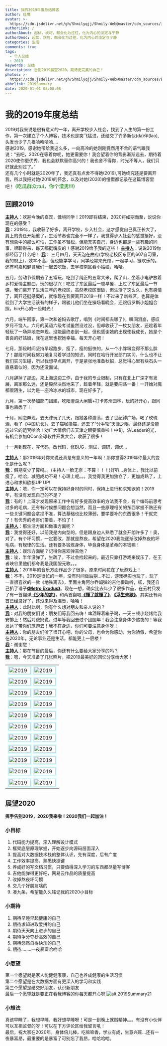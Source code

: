 ```yaml
---
title: 我的2019年度总结博客
author: 佳境
avatar: >-
  https://cdn.jsdelivr.net/gh/Shmilyqjj/Shmily-Web@master/cdn_sources/img/custom/avatar.jpg
authorLink: /
authorAbout: 起伏，坎坷，都会化为过往，化为内心的淡定与宁静
authorDesc: 起伏，坎坷，都会化为过往，化为内心的淡定与宁静
categories: 生活
comments: true
tags:
  - 个人总结
  - 2019
keywords: 总结
description: 告别2019展望2020，期待更完美的自己！
photos: >-
  https://cdn.jsdelivr.net/gh/Shmilyqjj/Shmily-Web@master/cdn_sources/Blog_Images/Life/2019Summary/2019Summary-cover.jpeg
abbrlink: 2019Summary
date: 2020-01-01 08:08:08
---
```


# 我的2019年度总结
2019对我来说是很有意义的一年，离开学校步入社会，找到了人生的第一份工作，第一次建立了个人博客，技术也是突飞猛进，还结交了许多新伙(da)伴(lao),头发也少了几根哈哈哈哈....  
感谢2019，感谢她带给我这么多，一向高冷的她刚刚竟然用不舍的语气跟我说：“去吧，2020在等着你呢，她更需要你！我会望着你的背影渐渐远去，期待着2020使你更优秀，我也会默默替你高兴的！我也舍不得你，时光不等人，我们只好就此别过了。”    
还有几个小时就是2020年了，我还真有点舍不得她(2019),可她终究还是要离开我，所以我把对她(2019)的怀念，以及对她(2020)的憧憬都记录在这篇博客里吧！
<font color="green"  size="3">(吃瓜群众:tui，你个渣男!!!)</font>

## 回顾2019  
<u>**主持人**</u>：欢迎今晚的嘉宾，佳境同学！2019即将结束，2020将如期而至，说说你现在的感受？  
<u>**我**</u>：2019年，我收获了好多，离开学校，步入社会，这才感觉自己真正长大了，肩上的责任开始重了，生活节奏也完全不一样了，我觉得步入社会的感觉挺好，没有想象中的那么可怕，工作虽不轻松，但能充实自己，身边也都是一些有趣的同事，很聊得来，每天都挺嗨皮的！感谢2019给予我的这些！
<u>**主持人**</u>：说说2019你都经历了什么吧！
<u>**我**</u>：
三月四月，天天泡在曲府(学校老校区东区的607自习室，我的府上)，效率不高，但也能学学习，同学经常来光顾，一起学习，挺欢乐的。还有可嘉和健哥我们一起去吃饭，去学校南区看小姑娘，哈哈。  

五月，劳动节假期去了五常玩，吃到了纯正的五常大米，爬了山，坐着小电驴放着乡村爱情主题曲，玩的很尽兴！吃过了东区最后一顿早餐，上过了东区最后一节课，我们离开了生活三年的老校区，虽然老校区很破，但生活了这么久，也有感情了，离开还挺感慨的，就像现在我要离开2019一样！不过来了新校区，也算是体验到了大学生活该有的样子，跟骏儿他们坐在操场看晚会，还跟俄罗斯小姐姐合照，hin开心的一段时光！  

六月，端午回家，第一次和爸妈去歌厅，唱到《时间都去哪了》，瞬间泪崩，感叹岁月不饶人。六月的英语六级考试虽然没过没，但却收获了一枚女朋友，还趁着年轻玩了一场异地恋奔现。没能最终走到一起，但也感谢她的出现使我成长，她是个善良的好姑娘，我在这里也祝她幸福，每天开心吧！  

七月，那段时间坚持早起跑步，瘦了，瘦的挺快的，从一个小胖墩变得不那么胖了！那段时间我努力地复习着学过的知识，同时在哈行开发部门实习，什么也不让我们实习生碰，所以我想早点离开，于是紧张地准备秋招，总觉得心里有块石头一直悬着似的，因为还没面试。  

八月辞掉了那边，来上海这边工作，由于我的专业限制，只有在北上广深才有发展，离家那么远，还是毅然决然地来了，趁着年轻，就是要闯荡一番！一开始对魔都很陌生，以为是一座冷冰冰的城市，现在好多了。  

九月，第一次参加部门团建，吃阳澄湖大闸蟹+打卡苏州园林，玩的好开心，跟同事也熟悉了！  

十月，网恋奔现，去天津玩了几天，跟她各种游荡，去了世纪钟广场，喝了玫瑰酒，看了《中国机长》，去了猫咖撸猫，还去了“分手轮”天津之眼，最终还是没能逃过它的诅咒哈哈！劝广大情侣们去天津之眼要慎重啦！中旬，沾Leader的光，有机会参加QCon全球软件开发大会，收获了很多！  

十一月到现在，写代码，改代码，修BUG，测试，调研，调优...  

<u>**主持人**</u>：那2019年对你来说还真是有意义的一年啊！那你觉得2019年你最大的变化是什么呢？  
<u>**我**</u>：假期变少了算吗。。(主持人一脸无奈：不算！！！)好叭...身体上，我比以前瘦了，哈哈，减肥成功不易！心理上呢。。。我觉得我更加独立了，更加成熟了，上进心和求知欲都UP UP!  
<u>**主持人**</u>：嗯，你一定可以在保持好身材的同时，保持上进行和求知欲的！2019年，有没有发现自己的不足？  
<u>**我**</u>：有的！上班才发现原来工作中有好多提高效率的方法我不会，有个编码前思考过多的毛病，还有有时候想问题会想当然，而且一些原理相关的东西掌握不熟还有一些关键问题会拿捏不准，算法基础也比较薄弱，要学要补的东西很多！干就完了！有优秀的老哥们带着，不怕了！  
<u>**主持人**</u>：那生活方面和做事方面呢？  
<u>**我**</u>：我觉得还好，以前我是内向型的，但是跟身边人熟悉了就会开朗许多了！奥，对了，有个坏习惯，一定要改，那就是熬夜，希望在2020我能逐渐改掉熬夜的坏毛病，有规律的生活。还有要多锻炼身体，毕竟身体是革命的本钱嘛！  
<u>**主持人**</u>：娱乐方面呢？记得你喜欢弹吉他？  
<u>**我**</u>：诶，半年没弹了，生疏了，不过会捡起来的。最近只靠打游戏来娱乐了，在王者峡谷里他们都夸我是我国服元歌。。。  
<u>**主持人**</u>：2019年的音乐方面作品少了很多，原来时间花在了玩游戏上！  
<u>**我**</u>：不不，2019是很忙的一年，没有时间做后期...不过，游戏确实也玩了，玩了一直很喜欢的一款《地铁离去》，里面主角阿尔乔姆弹的吉他很动听，喏，我还自己扒了谱子[**《Metro Exodus》**](https://www.bilibili.com/video/av45005647)。现在一想，确实比去年少了很多作品，在云村只发了有一首翻弹[**《少年的梦》**](https://music.163.com/#/song?id=1372213918)，和两首翻唱[**《懂了就懂了》**](https://music.163.com/#/song?id=1372350095)、[**《浮生未歇》**](https://music.163.com/#/song?id=1411112113)。其实还有两首已经录好了，还没来得及混音，哈哈！  
<u>**主持人**</u>：此时此刻，你有什么想对朋友和亲人说的？  
<u>**我**</u>：对我的朋友们说：朋友们等我回去嗨！啤酒踩着箱子喝，一天三顿小烧烤给我安排上！然后对爸妈说，过年等我回去过个团圆年！我会注意身体少熬夜的！等我发达了带你们旅游去！我不在身边，你们可要注意身体呀！  
<u>**主持人**</u>：你的朋友们听了很开心吧，你的父母，也会为你感动，为你骄傲，希望你在2020年，无论事业还是生活，都能更上一层楼！  
<u>**我**</u>：谢谢您！  
<u>**主持人**</u>：那在节目的最后，你还有什么要给大家分享的吗？  
<u>**我**</u>：嗯，今天准备了几张照片，把2019最美好的回忆分享给大家！  

|   |   |
| ---- | ---- |
| <img src="https://cdn.jsdelivr.net/gh/Shmilyqjj/Shmily-Web@master/cdn_sources/Blog_Images/Life/2019Summary/2019Summary00-1.JPG" width=100% style="border:solid 3px #CCFFFF" title="2019" align=left alt="2019"> | <img src="https://cdn.jsdelivr.net/gh/Shmilyqjj/Shmily-Web@master/cdn_sources/Blog_Images/Life/2019Summary/2019Summary00-2.JPG" width=100% style="border:solid 3px #CCFFFF" title="2019" align=right alt="2019"> |
| <img src="https://cdn.jsdelivr.net/gh/Shmilyqjj/Shmily-Web@master/cdn_sources/Blog_Images/Life/2019Summary/2019Summary01.jpeg" width=100% style="border:solid 3px #CCFFFF" title="2019" align=left alt="2019"> | <img src="https://cdn.jsdelivr.net/gh/Shmilyqjj/Shmily-Web@master/cdn_sources/Blog_Images/Life/2019Summary/2019Summary02.jpeg" width=100% style="border:solid 3px #CCFFFF" title="2019" align=right alt="2019"> |
| <img src="https://cdn.jsdelivr.net/gh/Shmilyqjj/Shmily-Web@master/cdn_sources/Blog_Images/Life/2019Summary/2019Summary03.jpg" width=100% style="border:solid 3px #CCFFFF" title="2019" align=left alt="2019"> | <img src="https://cdn.jsdelivr.net/gh/Shmilyqjj/Shmily-Web@master/cdn_sources/Blog_Images/Life/2019Summary/2019Summary04.jpg" width=100% style="border:solid 3px #CCFFFF" title="2019" align=right alt="2019"> |
| <img src="https://cdn.jsdelivr.net/gh/Shmilyqjj/Shmily-Web@master/cdn_sources/Blog_Images/Life/2019Summary/2019Summary05.jpg" width=100% style="border:solid 3px #CCFFFF" title="2019" align=left alt="2019"> | <img src="https://cdn.jsdelivr.net/gh/Shmilyqjj/Shmily-Web@master/cdn_sources/Blog_Images/Life/2019Summary/2019Summary06.jpg" width=100% style="border:solid 3px #CCFFFF" title="2019" align=right alt="2019"> |
| <img src="https://cdn.jsdelivr.net/gh/Shmilyqjj/Shmily-Web@master/cdn_sources/Blog_Images/Life/2019Summary/2019Summary07.jpg" width=100% style="border:solid 3px #CCFFFF" title="2019" align=left alt="2019"> | <img src="https://cdn.jsdelivr.net/gh/Shmilyqjj/Shmily-Web@master/cdn_sources/Blog_Images/Life/2019Summary/2019Summary08.jpg" width=100% style="border:solid 3px #CCFFFF" title="2019" align=right alt="2019"> |
| <img src="https://cdn.jsdelivr.net/gh/Shmilyqjj/Shmily-Web@master/cdn_sources/Blog_Images/Life/2019Summary/2019Summary09.jpg" width=100% style="border:solid 3px #CCFFFF" title="2019" align=left alt="2019"> | <img src="https://cdn.jsdelivr.net/gh/Shmilyqjj/Shmily-Web@master/cdn_sources/Blog_Images/Life/2019Summary/2019Summary10.jpg" width=100% style="border:solid 3px #CCFFFF" title="2019" align=right alt="2019"> |
| <img src="https://cdn.jsdelivr.net/gh/Shmilyqjj/Shmily-Web@master/cdn_sources/Blog_Images/Life/2019Summary/2019Summary11.jpg" width=100% style="border:solid 3px #CCFFFF" title="2019" align=left alt="2019"> | <img src="https://cdn.jsdelivr.net/gh/Shmilyqjj/Shmily-Web@master/cdn_sources/Blog_Images/Life/2019Summary/2019Summary12.jpeg" width=100% style="border:solid 3px #CCFFFF" title="2019" align=right alt="2019"> |
| <img src="https://cdn.jsdelivr.net/gh/Shmilyqjj/Shmily-Web@master/cdn_sources/Blog_Images/Life/2019Summary/2019Summary13.jpg" width=100% style="border:solid 3px #CCFFFF" title="2019" align=left alt="2019"> | <img src="https://cdn.jsdelivr.net/gh/Shmilyqjj/Shmily-Web@master/cdn_sources/Blog_Images/Life/2019Summary/2019Summary14.jpg" width=100% style="border:solid 3px #CCFFFF" title="2019" align=right alt="2019"> |
| <img src="https://cdn.jsdelivr.net/gh/Shmilyqjj/Shmily-Web@master/cdn_sources/Blog_Images/Life/2019Summary/2019Summary15.jpg" width=100% style="border:solid 3px #CCFFFF" title="2019" align=left alt="2019"> | <img src="https://cdn.jsdelivr.net/gh/Shmilyqjj/Shmily-Web@master/cdn_sources/Blog_Images/Life/2019Summary/2019Summary16.jpg" width=100% style="border:solid 3px #CCFFFF" title="2019" align=right alt="2019"> |
| <img src="https://cdn.jsdelivr.net/gh/Shmilyqjj/Shmily-Web@master/cdn_sources/Blog_Images/Life/2019Summary/2019Summary17.jpg" width=100% style="border:solid 3px #CCFFFF" title="2019" align=left alt="2019"> | <img src="https://cdn.jsdelivr.net/gh/Shmilyqjj/Shmily-Web@master/cdn_sources/Blog_Images/Life/2019Summary/2019Summary18.jpg" width=100% style="border:solid 3px #CCFFFF" title="2019" align=right alt="2019"> |
| <img src="https://cdn.jsdelivr.net/gh/Shmilyqjj/Shmily-Web@master/cdn_sources/Blog_Images/Life/2019Summary/2019Summary19.jpeg" width=100% style="border:solid 3px #CCFFFF" title="2019" align=left alt="2019"> | <img src="https://cdn.jsdelivr.net/gh/Shmilyqjj/Shmily-Web@master/cdn_sources/Blog_Images/Life/2019Summary/2019Summary20.jpg" width=100% style="border:solid 3px #CCFFFF" title="2019" align=right alt="2019"> |



## 展望2020  
**挥手告别2019，2020我来啦！2020我们一起加油！**
### 小目标  
1. 代码能力提高，深入理解设计模式  
2. 框架底层原理掌握，开始逐步向源码层面深入  
3. 提高对大数据技术栈的整体认识，先有深度，后有广度  
4. 工作效率提高，熟悉快捷键  
5. 养成好的写文档习惯，只要值得深入学习的东西都尽量写博客  
6. 吉他能弹得更好吧，网易云作品的质量提高  
7. 改掉熬夜坏习惯  
8. 交几个好朋友啥的  
9. 凑九条，希望能久久铭记我的2020小目标  

### 小期待  
1. 期待早睡早起健康的自己  
2. 期待求知进取爱拼的自己  
3. 期待天天向上进步的自己  
4. 期待争分夺秒高效的自己  
5. 期待悠然自得快乐的自己  
6. 期待........一夜暴富哈哈哈

### 小愿望  
第一个愿望就是家人能健健康康，自己也养成健康的生活习惯  
第二个愿望是在大数据方面有更深入的学习和实践  
第三个愿望是结交好朋友，认识新朋友  
最后一个愿望就是要正在看我博客的你每天都开心呀
![alt 2019Summary21](https://cdn.jsdelivr.net/gh/Shmilyqjj/Shmily-Web@master/cdn_sources/Blog_Images/Life/2019Summary/2019Summary21.jpeg)

### 小想法  
真该早睡了，我想早睡，我好想早睡呀！可是一到晚上就贼精神。。。有没有小伙伴可以互相监督的呀！可以在下方评论区给我留言吼！  
最后，祝大家在2020年，身体倍儿棒，吃嘛嘛香，学业有成，生意兴旺...还有一夜暴富昂，最重要的是暴富了可别忘了我昂，哈哈哈哈。  
